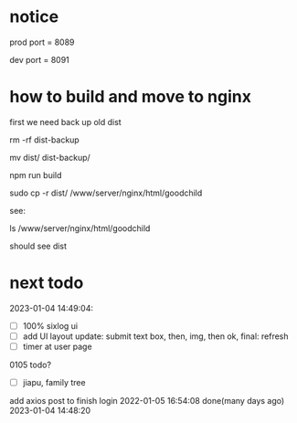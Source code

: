 
# notice 

prod port =  8089

dev port = 8091

# how to build and move to nginx

first we need back up old dist

rm -rf dist-backup

mv dist/ dist-backup/

npm run build

sudo cp -r dist/ /www/server/nginx/html/goodchild


see:

ls /www/server/nginx/html/goodchild

should see dist

# next todo


2023-01-04 14:49:04:

- [ ] 100% sixlog ui 
- [ ] add UI layout update: submit text box, then, img, then ok, final: refresh
- [ ] timer at user page

0105 todo? 

- [ ] jiapu, family tree

add axios post to finish login 2022-01-05 16:54:08 done(many days ago) 2023-01-04 14:48:20


